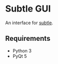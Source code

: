 # Subtle GUI

An interface for [subtle](https://github.com/fmacia/subtle/).

## Requirements

* Python 3
* PyQt 5
